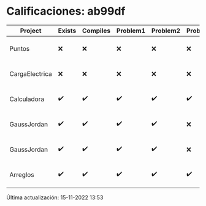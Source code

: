 # Calificaciones: ab99df
|Project|Exists|Compiles|Problem1|Problem2|Problem3|Extra|CommitHash|CommitDate|CheckDate|Comments|DueDate|Grade|
|-|-|-|-|-|-|-|-|-|-|-|-|-|
|Puntos|❌|❌|❌|❌|❌|❌|NA|NA|15-11-2022 13:53:11|No se encontró el archivo en PracticasCompuI/Puntos/Punto.cpp|13-11-2022 21:00:00|5|
|CargaElectrica|❌|❌|❌|❌|❌|❌|NA|NA|15-11-2022 13:53:12|No se encontró el archivo en PracticasCompuI/CargaElectrica/Grupo.h|16-11-2022 21:00:00|5|
|Calculadora|✔️|✔️|✔️|✔️|✔️|❌|64bbb7082b038d2937b25d8a90478c74c01525ac|28-09-2022 22:27:45|28-09-2022 23:04:36|No sale con código diferente de cero con división entre cero|28-09-2022 21:00:00|10.0|
|GaussJordan|✔️|✔️|✔️|✔️|❌|❌|c5b0a4fe3789261afe6b363ee68c3753c33bfeb1|14-10-2022 10:41:48|14-10-2022 10:49:29|No avisa al usuario que el sistema no tiene solución-No intercambia las filas cuando un pivote es cero|19-10-2022 21:00:00|8.666666666666668|
|GaussJordan|✔️|✔️|✔️|✔️|❌|❌|afa6c21104d0410a1d29b5286d5cafd0df6b8f3b|13-10-2022 01:08:04|13-10-2022 01:34:19|No avisa al usuario que el sistema no tiene solución-No intercambia las filas cuando un pivote es cero|19-10-2022 21:00:00|8.666666666666668|
|Arreglos|✔️|✔️|✔️|✔️|✔️|✔️|6b9dc2a8982022bd39611ca622e247bf6494a4f3|05-10-2022 21:51:27|05-10-2022 21:59:47|¡Excelente trabajo!|05-10-2022 21:00:00|10.0|

Última actualización: 15-11-2022 13:53